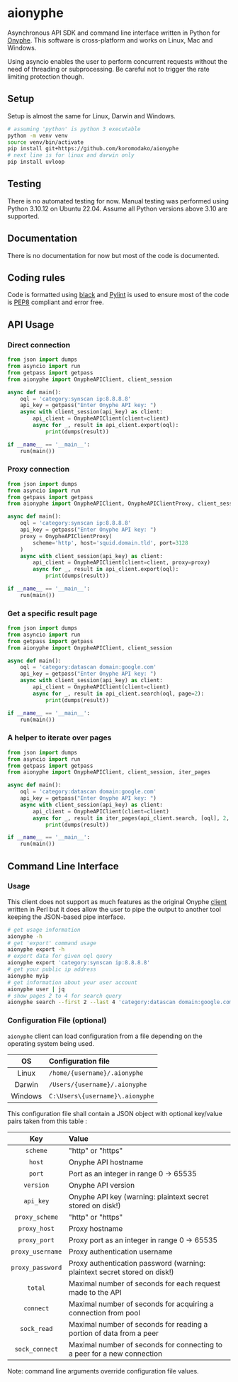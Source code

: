 # aionyphe

Asynchronous API SDK and command line interface written in Python
for [Onyphe](https://www.onyphe.io). This software is cross-platform and works
on Linux, Mac and Windows.

Using asyncio enables the user to perform concurrent requests without the need
of threading or subprocessing. Be careful not to trigger the rate limiting
protection though.

## Setup

Setup is almost the same for Linux, Darwin and Windows.

```bash
# assuming 'python' is python 3 executable
python -m venv venv
source venv/bin/activate
pip install git+https://github.com/koromodako/aionyphe
# next line is for linux and darwin only
pip install uvloop
```

## Testing

There is no automated testing for now. Manual testing was performed using
Python 3.10.12 on Ubuntu 22.04. Assume all Python versions above 3.10 are supported.

## Documentation

There is no documentation for now but most of the code is documented.

## Coding rules

Code is formatted using [black](https://github.com/psf/black) and
[Pylint](https://pylint.org) is used to ensure most of the code is
[PEP8](https://www.python.org/dev/peps/pep-0008) compliant and error free.

## API Usage

### Direct connection

```python
from json import dumps
from asyncio import run
from getpass import getpass
from aionyphe import OnypheAPIClient, client_session

async def main():
    oql = 'category:synscan ip:8.8.8.8'
    api_key = getpass("Enter Onyphe API key: ")
    async with client_session(api_key) as client:
        api_client = OnypheAPIClient(client=client)
        async for _, result in api_client.export(oql):
            print(dumps(result))

if __name__ == '__main__':
    run(main())
```

### Proxy connection

```python
from json import dumps
from asyncio import run
from getpass import getpass
from aionyphe import OnypheAPIClient, OnypheAPIClientProxy, client_session

async def main():
    oql = 'category:synscan ip:8.8.8.8'
    api_key = getpass("Enter Onyphe API key: ")
    proxy = OnypheAPIClientProxy(
        scheme='http', host='squid.domain.tld', port=3128
    )
    async with client_session(api_key) as client:
        api_client = OnypheAPIClient(client=client, proxy=proxy)
        async for _, result in api_client.export(oql):
            print(dumps(result))

if __name__ == '__main__':
    run(main())
```

### Get a specific result page

```python
from json import dumps
from asyncio import run
from getpass import getpass
from aionyphe import OnypheAPIClient, client_session

async def main():
    oql = 'category:datascan domain:google.com'
    api_key = getpass("Enter Onyphe API key: ")
    async with client_session(api_key) as client:
        api_client = OnypheAPIClient(client=client)
        async for _, result in api_client.search(oql, page=2):
            print(dumps(result))

if __name__ == '__main__':
    run(main())
```

### A helper to iterate over pages

```python
from json import dumps
from asyncio import run
from getpass import getpass
from aionyphe import OnypheAPIClient, client_session, iter_pages

async def main():
    oql = 'category:datascan domain:google.com'
    api_key = getpass("Enter Onyphe API key: ")
    async with client_session(api_key) as client:
        api_client = OnypheAPIClient(client=client)
        async for _, result in iter_pages(api_client.search, [oql], 2, 4):
            print(dumps(result))

if __name__ == '__main__':
    run(main())
```

## Command Line Interface

### Usage

This client does not support as much features as the original Onyphe
[client](https://github.com/onyphe/client) written in Perl but it does allow
the user to pipe the output to another tool keeping the JSON-based pipe interface.

```bash
# get usage information
aionyphe -h
# get 'export' command usage
aionyphe export -h
# export data for given oql query
aionyphe export 'category:synscan ip:8.8.8.8'
# get your public ip address
aionyphe myip
# get information about your user account
aionyphe user | jq
# show pages 2 to 4 for search query
aionyphe search --first 2 --last 4 'category:datascan domain:google.com'
```

### Configuration File (optional)

`aionyphe` client can load configuration from a file depending on the operating
system being used.

| OS      | Configuration file              |
|:-------:|:--------------------------------|
| Linux   | `/home/{username}/.aionyphe`    |
| Darwin  | `/Users/{username}/.aionyphe`   |
| Windows | `C:\Users\{username}\.aionyphe` |

This configuration file shall contain a JSON object with optional key/value
pairs taken from this table :

| Key              | Value |
|:----------------:|:------|
| `scheme`         | "http" or "https" |
| `host`           | Onyphe API hostname |
| `port`           | Port as an integer in range 0 -> 65535 |
| `version`        | Onyphe API version |
| `api_key`        | Onyphe API key (warning: plaintext secret stored on disk!) |
| `proxy_scheme`   | "http" or "https" |
| `proxy_host`     | Proxy hostname |
| `proxy_port`     | Proxy port as an integer in range 0 -> 65535 |
| `proxy_username` | Proxy authentication username |
| `proxy_password` | Proxy authentication password (warning: plaintext secret stored on disk!) |
| `total`          | Maximal number of seconds for each request made to the API |
| `connect`        | Maximal number of seconds for acquiring a connection from pool |
| `sock_read`      | Maximal number of seconds for reading a portion of data from a peer |
| `sock_connect`   | Maximal number of seconds for connecting to a peer for a new connection |

Note: command line arguments override configuration file values.
